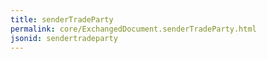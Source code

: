 ```yaml
---
title: senderTradeParty
permalink: core/ExchangedDocument.senderTradeParty.html
jsonid: sendertradeparty
---
```

